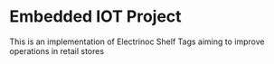 # Embedded IOT Project
This is an implementation of Electrinoc Shelf Tags aiming to improve operations in retail stores
